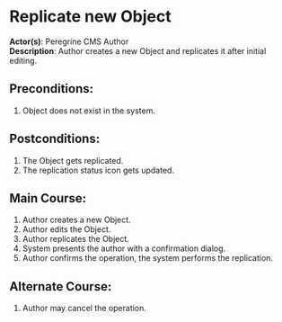 # Replicate new Object

**Actor(s)**: Peregrine CMS Author  
**Description**: Author creates a new Object and replicates it after initial editing.

## Preconditions:
1. Object does not exist in the system.

## Postconditions:
1. The Object gets replicated.
1. The replication status icon gets updated.

## Main Course:
1. Author creates a new Object.
1. Author edits the Object.
1. Author replicates the Object.
1. System presents the author with a confirmation dialog.
1. Author confirms the operation, the system performs the replication.

## Alternate Course:
1. Author may cancel the operation.